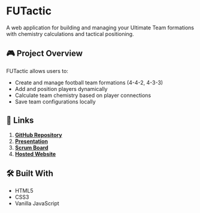 # FUTactic

A web application for building and managing your Ultimate Team formations with chemistry calculations and tactical positioning.

## 🎮 Project Overview

FUTactic allows users to:
- Create and manage football team formations (4-4-2, 4-3-3)
- Add and position players dynamically
- Calculate team chemistry based on player connections
- Save team configurations locally

## 🔗 Links

1. **[GitHub Repository](https://github.com/Drissnafii/FUTactic)**
2. **[Presentation](https://www.canva.com/design/DAGXfaV0Fxo/o_XwWf6ybaGMRHbdSL3L3A/edit?utm_content=DAGXfaV0Fxo&utm_campaign=designshare&utm_medium=link2&utm_source=sharebutton)**
3. **[Scrum Board](https://drissnafi3.atlassian.net/jira/software/projects/FUT/boards/4)** 
4. **[Hosted Website](https://drissnafii.github.io/FUTactic/)** 

## 🛠️ Built With

- HTML5
- CSS3
- Vanilla JavaScript
